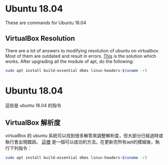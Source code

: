 # Ubuntu 18.04 <a id="u1804"> </a>
These are commands for Ubuntu 18.04

## VirtualBox Resolution
There are a lot of answers to modifying resolution of ubuntu on virtualbox. Most of them are outdated and result in errors. [This](https://www.tecmint.com/install-virtualbox-guest-additions-in-ubuntu/) is the solution which works. After upgrading all the module of apt, do the following:
```bash
sudo apt install build-essential dkms linux-headers-$(uname -r)
```

# Ubuntu 18.04 <a id="u1804"> </a>
這些是 ubuntu 18.04 的指令

## VirtualBox 解析度
virtualBox 的 ubuntu 系統可以找到很多解答來調整解析度，但大部分已經過時或執行會出現錯誤。 [這裡](https://www.tecmint.com/install-virtualbox-guest-additions-in-ubuntu/) 是一個可以成功的方法。在更新完所有apt的模組後，執行下列指令：
```bash
sudo apt install build-essential dkms linux-headers-$(uname -r)
```
